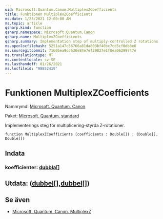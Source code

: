 ```yaml
---
uid: Microsoft.Quantum.Canon.MultiplexZCoefficients
title: Funktionen MultiplexZCoefficients
ms.date: 1/23/2021 12:00:00 AM
ms.topic: article
qsharp.kind: function
qsharp.namespace: Microsoft.Quantum.Canon
qsharp.name: MultiplexZCoefficients
qsharp.summary: Implementation step of multiply-controlled Z rotations.
ms.openlocfilehash: 5251a147c36766a81da803bf40bc7cd5cf0db8e0
ms.sourcegitcommit: 71605ea9cc630e84e7ef29027e1f0ea06299747e
ms.translationtype: MT
ms.contentlocale: sv-SE
ms.lasthandoff: 01/26/2021
ms.locfileid: "98852419"
---
```

# <a name="multiplexzcoefficients-function"></a>Funktionen MultiplexZCoefficients

Namnrymd: [Microsoft. Quantum. Canon](xref:Microsoft.Quantum.Canon)

Paket: [Microsoft. Quantum. standard](https://nuget.org/packages/Microsoft.Quantum.Standard)


Implementerings steg för multiplicering-styrda Z-rotationer.

```qsharp
function MultiplexZCoefficients (coefficients : Double[]) : (Double[], Double[])
```


## <a name="input"></a>Indata

### <a name="coefficients--double"></a>koefficienter: [dubbla](xref:microsoft.quantum.lang-ref.double)[]





## <a name="output--doubledouble"></a>Utdata: ([dubbel](xref:microsoft.quantum.lang-ref.double)[],[dubbel](xref:microsoft.quantum.lang-ref.double)[])



## <a name="see-also"></a>Se även

- [Microsoft. Quantum. Canon. MultiplexZ](xref:Microsoft.Quantum.Canon.MultiplexZ)